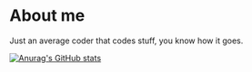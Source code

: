 # About me
Just an average coder that codes stuff, you know how it goes.

[![Anurag's GitHub stats](https://github-readme-stats.vercel.app/api?username=9xbt)](https://github.com/anuraghazra/github-readme-stats)
